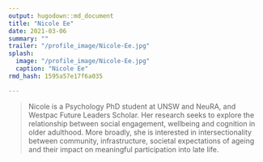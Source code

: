 ```yaml
---
output: hugodown::md_document
title: "Nicole Ee"
date: 2021-03-06
summary: ""
trailer: "/profile_image/Nicole-Ee.jpg"
splash:
  image: "/profile_image/Nicole-Ee.jpg"
  caption: "Nicole Ee"
rmd_hash: 1595a57e17f6a035

---
```


> Nicole is a Psychology PhD student at UNSW and NeuRA, and Westpac Future Leaders Scholar. Her research seeks to explore the relationship between social engagement, wellbeing and cognition in older adulthood. More broadly, she is interested in intersectionality between community, infrastructure, societal expectations of ageing and their impact on meaningful participation into late life.

